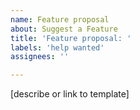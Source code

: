 ```yaml
---
name: Feature proposal
about: Suggest a Feature 
title: 'Feature proposal: '
labels: 'help wanted'
assignees: ''

---
```


[describe or link to template]

